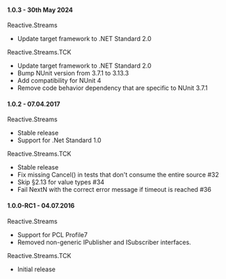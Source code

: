 #### 1.0.3 - 30th May 2024 ####

Reactive.Streams
   - Update target framework to .NET Standard 2.0

Reactive.Streams.TCK
   - Update target framework to .NET Standard 2.0
   - Bump NUnit version from 3.7.1 to 3.13.3
   - Add compatibility for NUnit 4
   - Remove code behavior dependency that are specific to NUnit 3.7.1

#### 1.0.2 - 07.04.2017 ####

Reactive.Streams
 - Stable release
 - Support for .Net Standard 1.0

Reactive.Streams.TCK
 - Stable release
 - Fix missing Cancel() in tests that don't consume the entire source #32
 - Skip §2.13 for value types #34
 - Fail NextN with the correct error message if timeout is reached #36
	
#### 1.0.0-RC1 - 04.07.2016 ####

Reactive.Streams 
 - Support for PCL Profile7
 - Removed non-generic IPublisher and ISubscriber interfaces.

Reactive.Streams.TCK
 - Initial release
